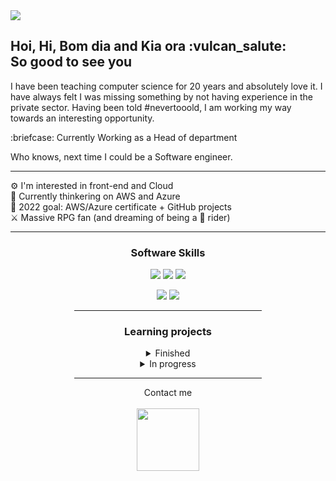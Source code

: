 <img src="https://media-exp1.licdn.com/dms/image/C5616AQFGbEPOTgwdpw/profile-displaybackgroundimage-shrink_350_1400/0/1659642275276?e=1666828800&v=beta&t=vQ_L5ul4G28KMLJJ9ToWuQ7AZQldWc95w9TN8onfeaw">

 <h2>Hoi, Hi, Bom dia and Kia ora :vulcan_salute:<br>
 So good to see you </h2> 
 
<p>I have been teaching computer science for 20 years and absolutely love it. I have always felt I was missing something by not having experience in the private sector. Having been told #nevertooold, I am working my way towards an interesting opportunity.</p>
<p> :briefcase: Currently Working as a Head of department </p>
<p>Who knows, next time I could be a Software engineer.</p>

<hr>

:gear: I'm interested in front-end and Cloud <br>
:space_invader: Currently thinkering on AWS and Azure <br>
:medal_sports: 2022 goal: AWS/Azure certificate + GitHub projects<br>
:crossed_swords: Massive RPG fan (and dreaming of being a :whale: rider) <br>
<hr>

<div align="center"> 
<h3>Software Skills</h3>
<p>
   <img src="https://img.shields.io/badge/HTML5-E34F26?style=for-the-badge&logo=html5&logoColor=white" />
  <img src="https://img.shields.io/badge/CSS3-1572B6?style=for-the-badge&logo=css3&logoColor=white" />
  <img src="https://img.shields.io/badge/JavaScript-323330?style=for-the-badge&logo=javascript&logoColor=F7DF1E" />
</p>
<p>
  <img src="https://img.shields.io/badge/Python-3776AB?style=for-the-badge&logo=python&logoColor=white" />
  <img src="https://img.shields.io/badge/C%23-239120?style=for-the-badge&logo=c-sharp&logoColor=white" />
</p>

<hr style="width: 300px;">


<h3>Learning projects</h3>
<details> 
<summary>Finished</summary>
 <ul>
   <li>Profile README</li>
  </ul> 
</details>

<details> 
 <summary>In progress</summary>
 <ul>
   <li>upgrade 1 to Profile README</li>
   <li>Digital Resume</li>
   <li>First project</li>
 </ul>

</details>
<hr style="width: 300px;">
</div>

<div id="header" align="center">
  Contact me <br><br>
  <a href="mailto: thomvandevenne@gmail.com">
  <img src="https://media.giphy.com/media/M9gbBd9nbDrOTu1Mqx/giphy.gif" width="100"/> 
  </a>
</div>
 